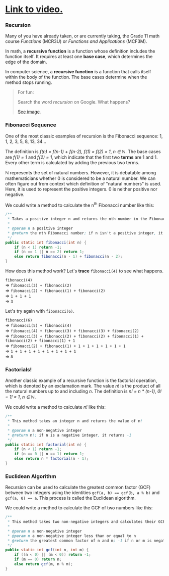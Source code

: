 # [Link to video.](TODO)

### Recursion

Many of you have already taken, or are currently taking, the Grade 11 math course *Functions* (MCR3U) or *Functions and Applications* (MCF3M).

In math, a **recursive function** is a function whose definition includes the function itself. It requires at least one **base case**, which determines the edge of the domain.

In computer science, a **recursive function** is a function that calls itself within the body of the function. The base cases determine when the method stops running.

> For fun:
> 
> Search the word *recursion* on Google. What happens?
> 
> [See image](../Images/Recursion.png).

### Fibonacci Sequence

One of the most classic examples of recursion is the Fibonacci sequence: 1, 1, 2, 3, 5, 8, 13, 34...

The definition is *f(n) = f(n-1) + f(n-2), f(1) = f(2) = 1*, *n ∈ ℕ*. The base cases are *f(1) = 1* and *f(2) = 1*, which indicate that the first two **terms** are 1 and 1. Every other term is calculated by adding the previous two terms.

*ℕ* represents the set of natural numbers. However, it is debatable among mathematicians whether 0 is considered to be a natural number. We can often figure out from context which definition of "natural numbers" is used. Here, it is used to represent the positive integers. 0 is neither positive nor negative.

We could write a method to calculate the n<sup>th</sup> Fibonacci number like this:

```java
/**
 * Takes a positive integer n and returns the nth number in the Fibonacci sequence.
 *
 * @param n a positive integer
 * @return the nth Fibonacci number; if n isn't a positive integer, it returns -1
 */
public static int fibonacci(int n) {
    if (n < 1) return -1;
    if (n == 1 || n == 2) return 1;
    else return fibonacci(n - 1) + fibonacci(n - 2);
}
```

How does this method work? Let's **trace** `fibonacci(4)` to see what happens.

`fibonacci(4)`    
=> `fibonacci(3) + fibonacci(2)`    
=> `fibonacci(2) + fibonacci(1) + fibonacci(2)`    
=> `1 + 1 + 1`    
=> `3`

Let's try again with `fibonacci(6)`.

`fibonacci(6)`    
=> `fibonacci(5) + fibonacci(4)`    
=> `fibonacci(4) + fibonacci(3) + fibonacci(3) + fibonacci(2)`    
=> `fibonacci(3) + fibonacci(2) + fibonacci(2) + fibonacci(1) + fibonacci(2) + fibonacci(1) + 1`    
=> `fibonacci(2) + fibonacci(1) + 1 + 1 + 1 + 1 + 1 + 1`    
=> `1 + 1 + 1 + 1 + 1 + 1 + 1 + 1`    
=> `8`

### Factorials!

Another classic example of a recursive function is the factorial operation, which is denoted by an exclamation mark. The value *n!* is the product of all the natural numbers up to and including *n*. The definition is *n! = n \* (n-1)*, *0! = 1! = 1*, *n ∈ ℕ*. 

We could write a method to calculate *n!* like this:
```java
/**
 * This method takes an integer n and returns the value of n!
 *
 * @param n a non-negative integer
 * @return n!; if n is a negative integer, it returns -1
 */
public static int factorial(int n) {
    if (n < 1) return -1;
    if (n == 0 || n == 1) return 1;
    else return n * factorial(n - 1);
}
```

### Euclidean Algorithm 

Recursion can be used to calculate the greatest common factor (GCF) between two integers using the identities `gcf(a, b) == gcf(b, a % b)` and `gcf(a, 0) == a`. This process is called the Euclidean algorithm.

We could write a method to calculate the GCF of two numbers like this:

```java
/**
 * This method takes two non-negative integers and calculates their GCF
 *
 * @param n a non-negative integer
 * @param m a non-negative integer less than or equal to n
 * @return the greatest common factor of n and m; -1 if n or m is negative
 */
public static int gcf(int n, int m) {
    if ((n < 0) || (m < 0)) return -1;
    if (m == 0) return n;
    else return gcf(m, n % m);
}
```
